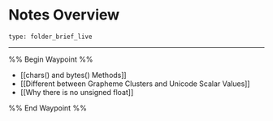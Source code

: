 # Notes Overview
 
```ccard
type: folder_brief_live
```
 
---

%% Begin Waypoint %%
- [[chars() and bytes() Methods]]
- [[Different between Grapheme Clusters and Unicode Scalar Values]]
- [[Why there is no unsigned float]]

%% End Waypoint %%